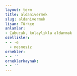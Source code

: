 ```yaml
---
layout: term
title: aldanıvermek
slug: aldanivermek
lisan: Türkçe
anlamlar:
- Çabucak, kolaylıkla aldanmak
ozellikler:
- - -e
  - nesnesiz
ornekler:
- - ''
orneklerkaynak:
- - ''
---
```

